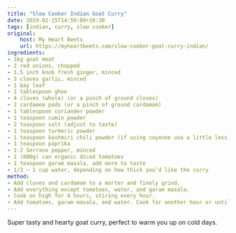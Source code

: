 ```yaml
---
title: "Slow Cooker Indian Goat Curry"
date: 2019-02-15T14:59:09+10:30
tags: [indian, curry, slow cooker]
original: 
    host: My Heart Beets 
    url: https://myheartbeets.com/slow-cooker-goat-curry-indian/
ingredients:
- 1kg goat meat
- 2 red onions, chopped
- 1.5 inch knob fresh ginger, minced
- 3 cloves garlic, minced
- 1 bay leaf
- 1 tablespoon ghee
- 4 cloves (whole) (or a pinch of ground cloves)
- 2 cardamom pods (or a pinch of ground cardamom)
- 1 tablespoon coriander powder
- 1 teaspoon cumin powder
- 2 teaspoon salt (adjust to taste)
- 1 teaspoon turmeric powder
- 1 teaspoon kashmiri chili powder (if using cayenne use a little less)
- 1 teaspoon paprika
- 1-2 Serrano pepper, minced
- 1 (800g) can organic diced tomatoes
- 1 teaspoon garam masala, add more to taste
- 1/2 – 1 cup water, depending on how thick you’d like the curry
method:
- Add cloves and cardamom to a morter and finely grind.
- Add everything except tomatoes, water, and garam masala.
- Cook on high for 4 hours, stiring every hour.
- Add tomatoes, garam masala, and water. Cook for another hour or until meat is tender.
---
```

Super tasty and hearty goat curry, perfect to warm you up on cold days.